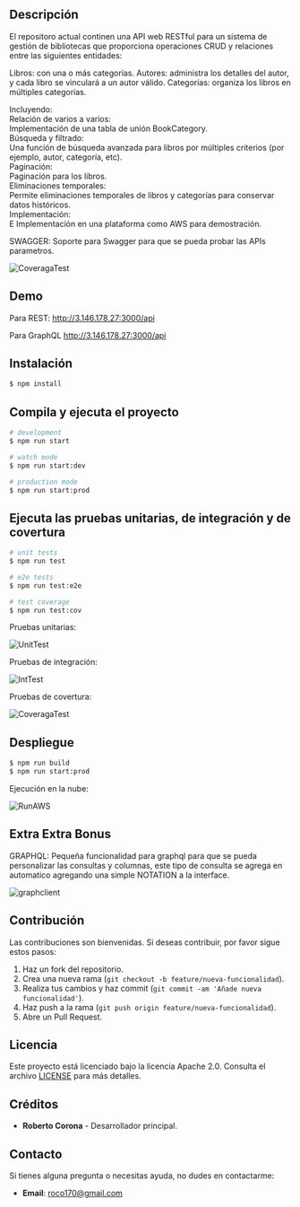 

## Descripción

El repositoro actual continen una API web RESTful para un sistema de gestión de bibliotecas que proporciona operaciones CRUD y relaciones entre las siguientes entidades:

Libros: con una o más categorías.
Autores: administra los detalles del autor, y cada libro se vinculará a un autor válido.
Categorías: organiza los libros en múltiples categorías.

Incluyendo:\
Relación de varios a varios:\
Implementación de una tabla de unión BookCategory.\
Búsqueda y filtrado:\
Una función de búsqueda avanzada para libros por múltiples criterios (por ejemplo, autor, categoría, etc).\
Paginación:\
Paginación para los libros.\
Eliminaciones temporales:\
Permite eliminaciones temporales de libros y categorías para conservar datos históricos.\
Implementación:\
E Implementación en una plataforma como AWS para demostración.

SWAGGER:
Soporte para Swagger para que se pueda probar las APIs parametros.

![CoveragaTest]( https://github.com/roco170a/node_hello/blob/main/api_rest.jpg  "Coverage")



## Demo

Para REST:
http://3.146.178.27:3000/api

Para GraphQL
http://3.146.178.27:3000/api

## Instalación

```bash
$ npm install
```

## Compila y ejecuta el proyecto

```bash
# development
$ npm run start

# watch mode
$ npm run start:dev

# production mode
$ npm run start:prod
```

## Ejecuta las pruebas unitarias, de integración y de covertura

```bash
# unit tests
$ npm run test

# e2e tests
$ npm run test:e2e

# test coverage
$ npm run test:cov
```

Pruebas unitarias:

![UnitTest](https://github.com/roco170a/node_hello/blob/main/integration_test.jpg "Unit")

Pruebas de integración:

![IntTest](https://github.com/roco170a/node_hello/blob/main/unit_test.jpg "Integration")

Pruebas de covertura:

![CoveragaTest](https://github.com/roco170a/node_hello/blob/main/cover_node.jpg "Coverage")


## Despliegue

```bash
$ npm run build
$ npm run start:prod
```

Ejecución en la nube:

![RunAWS](https://github.com/roco170a/node_hello/blob/main/deploy_aws.jpg "Run")


## Extra Extra Bonus

GRAPHQL:
Pequeña funcionalidad para graphql para que se pueda personalizar las consultas y columnas, este tipo de consulta se agrega en automatico agregando una simple NOTATION a la interface.

![graphclient](https://github.com/roco170a/node_hello/blob/main/client_graphql.jpg "GraphQL")


## Contribución

Las contribuciones son bienvenidas. Si deseas contribuir, por favor sigue estos pasos:

1. Haz un fork del repositorio.
2. Crea una nueva rama (`git checkout -b feature/nueva-funcionalidad`).
3. Realiza tus cambios y haz commit (`git commit -am 'Añade nueva funcionalidad'`).
4. Haz push a la rama (`git push origin feature/nueva-funcionalidad`).
5. Abre un Pull Request.

## Licencia

Este proyecto está licenciado bajo la licencia Apache 2.0. Consulta el archivo [LICENSE](LICENSE) para más detalles.

## Créditos

- **Roberto Corona** - Desarrollador principal.

## Contacto 

Si tienes alguna pregunta o necesitas ayuda, no dudes en contactarme:

- **Email**: roco170@gmail.com
